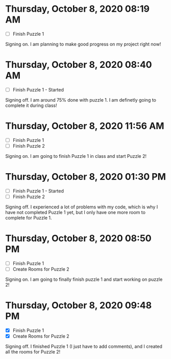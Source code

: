 # Thursday, October  8, 2020 08:19 AM
- [ ] Finish Puzzle 1

Signing on. I am planning to make good progress on my project right now!

# Thursday, October  8, 2020 08:40 AM
- [ ] Finish Puzzle 1 - Started

Signing off. I am around 75% done with puzzle 1. I am definetly going to complete it during class!

# Thursday, October  8, 2020 11:56 AM
- [ ] Finish Puzzle 1
- [ ] Finish Puzzle 2

Signing on. I am going to finish Puzzle 1 in class and start Puzzle 2!

# Thursday, October  8, 2020 01:30 PM
- [ ] Finish Puzzle 1 - Started
- [ ] Finish Puzzle 2

Signing off. I experienced a lot of problems with my code, which is why I have not completed Puzzle 1 yet, but I only have one more room to complete for Puzzle 1.

# Thursday, October  8, 2020 08:50 PM
- [ ] Finish Puzzle 1
- [ ] Create Rooms for Puzzle 2

Signing on. I am going to finally finish puzzle 1 and start working on puzzle 2!

# Thursday, October  8, 2020 09:48 PM
- [X] Finish Puzzle 1
- [X] Create Rooms for Puzzle 2

Signing off. I finished Puzzle 1 (I just have to add comments), and I created all the rooms for Puzzle 2!

